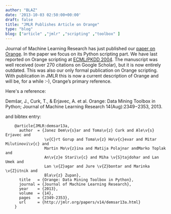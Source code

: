 ```yaml
---
author: "BLAZ"
date: '2013-10-03 02:50:00+00:00'
draft: false
title: "JMLR Publishes Article on Orange"
type: "blog"
blog: ["article" ,"jmlr" ,"scripting" ,"toolbox" ]
---
```


Journal of Machine Learning Research has just published our [paper on Orange](http://jmlr.org/papers/v14/demsar13a.html). In the paper we focus on its Python scripting part. We have last reported on Orange scripting at [ECML/PKDD 2004](http://ecmlpkdd.isti.cnr.it/). The manuscript was well received (over 270 citations on Google Scholar), but it is now entirely outdated. This was also our only formal publication on Orange scripting. With publication in JMLR this is now a current description of Orange and will be, for a while :-), Orange’s primary reference.

Here's a reference:

Demšar, J., Curk, T., & Erjavec, A. et al. Orange: Data Mining Toolbox in Python; Journal of Machine Learning Research 14(Aug):2349−2353, 2013.

and bibtex entry:

```
    @article{JMLR:demsar13a,
      author  = {Janez Dem\v{s}ar and Toma\v{z} Curk and Ale\v{s} Erjavec and
                 \v{C}rt Gorup and Toma\v{z} Ho\v{c}evar and Mitar Milutinovi\v{c} and
                 Martin Mo\v{z}ina and Matija Polajnar andMarko Toplak and  
                 An\v{z}e Stari\v{c} and Miha \v{S}tajdohar and Lan Umek and 
                 Lan \v{Z}agar and Jure \v{Z}bontar and Marinka \v{Z}itnik and
                 Bla\v{z} Zupan},
      title   = {Orange: Data Mining Toolbox in Python},
      journal = {Journal of Machine Learning Research},
      year    = {2013},
      volume  = {14},
      pages   = {2349-2353},
      url     = {http://jmlr.org/papers/v14/demsar13a.html}
    }
```